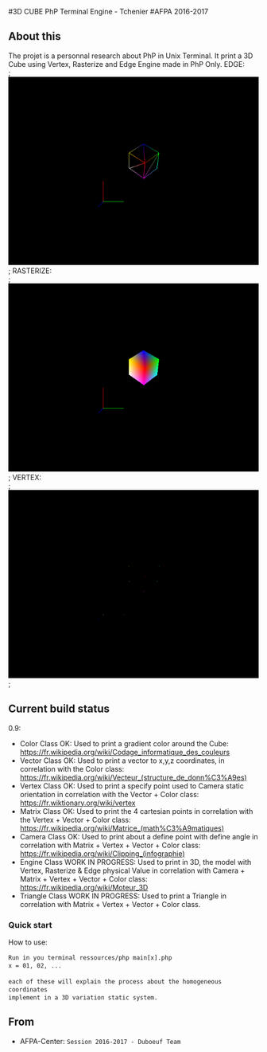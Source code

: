 #3D CUBE PhP Terminal Engine - Tchenier
#AFPA 2016-2017

## About this

The projet is a personnal research about PhP in Unix Terminal.
It print a 3D Cube using Vertex, Rasterize and Edge Engine made in PhP Only.
EDGE:<br/>;
![alt text](https://github.com/cerb3re/Terminal_3DEngine/blob/master/ressources/render_edge.png)<br/>;
RASTERIZE:<br/>;
![alt text](https://github.com/cerb3re/Terminal_3DEngine/blob/master/ressources/render_rasterize.png)<br/>;
VERTEX:<br/>;
![alt text](https://github.com/cerb3re/Terminal_3DEngine/blob/master/ressources/render_vertex.png)<br/>;


## Current build status

0.9:
- Color   Class OK: Used to print a gradient color around the Cube: https://fr.wikipedia.org/wiki/Codage_informatique_des_couleurs
- Vector  Class OK: Used to print a vector to x,y,z coordinates, in
correlation with the Color class: 
https://fr.wikipedia.org/wiki/Vecteur_(structure_de_donn%C3%A9es)
- Vertex  Class OK: Used to print a specify point used to Camera
static orientation in correlation with the Vector + Color class: 
https://fr.wiktionary.org/wiki/vertex
- Matrix  Class OK: Used to print the 4 cartesian points in correlation
with the Vertex + Vector + Color class: 
https://fr.wikipedia.org/wiki/Matrice_(math%C3%A9matiques)
- Camera  Class OK: Used to print about a define point with define angle in
correlation with Matrix + Vertex + Vector + Color class: 
https://fr.wikipedia.org/wiki/Clipping_(infographie)
- Engine  Class WORK IN PROGRESS: Used to print in 3D, the model with Vertex, Rasterize & Edge
physical Value in correlation with Camera + Matrix + Vertex + Vector + Color class: 
https://fr.wikipedia.org/wiki/Moteur_3D
- Triangle Class WORK IN PROGRESS: Used to print a Triangle in correlation with Matrix +
Vertex + Vector + Color class.

### Quick start

How to use:

```
Run in you terminal ressources/php main[x].php
x = 01, 02, ...

each of these will explain the process about the homogeneous coordinates
implement in a 3D variation static system.
```
## From

- AFPA-Center: `Session 2016-2017 - Duboeuf Team`

